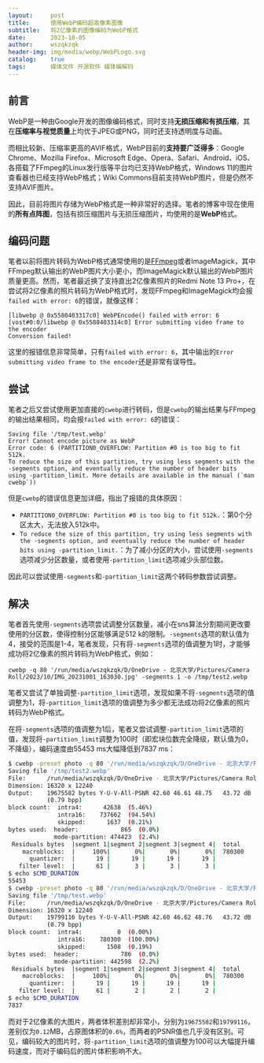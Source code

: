 ```yaml
---
layout:     post
title:      使用WebP编码超高像素图像
subtitle:   将2亿像素的图像编码为WebP格式
date:       2023-10-05
author:     wszqkzqk
header-img: img/media/webp/WebPLogo.svg
catalog:    true
tags:       媒体文件 开源软件 媒体编解码
---
```


## 前言

WebP是一种由Google开发的图像编码格式，同时支持**无损压缩和有损压缩**，其在**压缩率与视觉质量**上均优于JPEG或PNG，同时还支持透明度与动画。

而相比较新、压缩率更高的AVIF格式，WebP目前的**支持要广泛得多**：Google Chrome、Mozilla Firefox、Microsoft Edge、Opera、Safari、Android、iOS、各搭载了FFmpeg的Linux发行版等平台均已支持WebP格式，Windows 11的图片查看器也已经支持WebP格式；Wiki Commons目前支持WebP图片，但是仍然不支持AVIF图片。

因此，目前将图片存储为WebP格式是一种非常好的选择。笔者的博客中现在使用的**所有点阵图**，包括有损压缩图片与无损压缩图片，均使用的是**WebP**格式。

## 编码问题

笔者以前将图片转码为WebP格式通常使用的是[FFmpeg](https://ffmpeg.org/)或者ImageMagick，其中FFmpeg默认输出的WebP图片大小更小，而ImageMagick默认输出的WebP图片质量更高。然而，笔者最近换了支持直出2亿像素照片的Redmi Note 13 Pro+，在尝试将2亿像素的照片转码为WebP格式时，发现FFmpeg和ImageMagick均会报`failed with error: 6`的错误，就像这样：

```
[libwebp @ 0x5580403317c0] WebPEncode() failed with error: 6
[vost#0:0/libwebp @ 0x5580403314c0] Error submitting video frame to the encoder
Conversion failed!
```

这里的报错信息非常简单，只有`failed with error: 6`，其中输出的`Error submitting video frame to the encoder`还是非常有误导性。

## 尝试

笔者之后又尝试使用更加直接的`cwebp`进行转码，但是`cwebp`的输出结果与FFmpeg的输出结果相同，均会报`failed with error: 6`的错误：

```
Saving file '/tmp/test.webp'
Error! Cannot encode picture as WebP
Error code: 6 (PARTITION0_OVERFLOW: Partition #0 is too big to fit 512k.
To reduce the size of this partition, try using less segments with the -segments option, and eventually reduce the number of header bits using -partition_limit. More details are available in the manual (`man cwebp`))
```

但是`cwebp`的错误信息更加详细，指出了报错的具体原因：

* `PARTITION0_OVERFLOW: Partition #0 is too big to fit 512k.`：第0个分区太大，无法放入512k中。
* `To reduce the size of this partition, try using less segments with the -segments option, and eventually reduce the number of header bits using -partition_limit.`：为了减小分区的大小，尝试使用`-segments`选项减少分区数量，或者使用`-partition_limit`选项减少头部位数。

因此可以尝试使用`-segments`和`-partition_limit`这两个转码参数尝试调整。

## 解决

笔者首先使用`-segments`选项尝试调整分区数量，减小在sns算法分割期间更改要使用的分区数，使得控制分区能够满足512 k的限制。`-segments`选项的默认值为4，接受的范围是1-4，笔者发现，只有将`-segments`选项的值调整为1时，才能够成功将2亿像素的照片转码为WebP格式，例如：

```
cwebp -q 80 '/run/media/wszqkzqk/D/OneDrive - 北京大学/Pictures/Camera Roll/2023/10/IMG_20231001_163030.jpg' -segments 1 -o /tmp/test2.webp
```

笔者又尝试了单独调整`-partition_limit`选项，发现如果不将`-segments`选项的值调整为1，将`-partition_limit`选项的值调整为多少都无法成功将2亿像素的照片转码为WebP格式。

在将`-segments`选项的值调整为1后，笔者又尝试调整`-partition_limit`选项的值，发现将`-partition_limit`调整为100时（即宏块位数完全降级，默认值为0，不降级），编码速度由55453 ms大幅降低到7837 ms：

```bash
$ cwebp -preset photo -q 80 '/run/media/wszqkzqk/D/OneDrive - 北京大学/Pictures/Camera Roll/2023/10/IMG_20231001_163030.jpg' -segments 1 -o /tmp/test2.webp
Saving file '/tmp/test2.webp'
File:      /run/media/wszqkzqk/D/OneDrive - 北京大学/Pictures/Camera Roll/2023/10/IMG_20231001_163030.jpg
Dimension: 16320 x 12240
Output:    19675582 bytes Y-U-V-All-PSNR 42.60 46.61 48.75   43.72 dB
           (0.79 bpp)
block count:  intra4:      42638  (5.46%)
              intra16:    737662  (94.54%)
              skipped:      1637  (0.21%)
bytes used:  header:            865  (0.0%)
             mode-partition: 474423  (2.4%)
 Residuals bytes  |segment 1|segment 2|segment 3|segment 4|  total
    macroblocks:  |     100%|       0%|       0%|       0%|  780300
      quantizer:  |      19 |      19 |      19 |      19 |
   filter level:  |      61 |       3 |       3 |       3 |
$ echo $CMD_DURATION
55453
$ cwebp -preset photo -q 80 '/run/media/wszqkzqk/D/OneDrive - 北京大学/Pictures/Camera Roll/2023/10/IMG_20231001_163030.jpg' -partition_limit 100 -segments 1 -o /tmp/test.webp
Saving file '/tmp/test.webp'
File:      /run/media/wszqkzqk/D/OneDrive - 北京大学/Pictures/Camera Roll/2023/10/IMG_20231001_163030.jpg
Dimension: 16320 x 12240
Output:    19799116 bytes Y-U-V-All-PSNR 42.60 46.62 48.76   43.72 dB
           (0.79 bpp)
block count:  intra4:          0  (0.00%)
              intra16:    780300  (100.00%)
              skipped:      1508  (0.19%)
bytes used:  header:            786  (0.0%)
             mode-partition: 442598  (2.2%)
 Residuals bytes  |segment 1|segment 2|segment 3|segment 4|  total
    macroblocks:  |     100%|       0%|       0%|       0%|  780300
      quantizer:  |      19 |      19 |      19 |      19 |
   filter level:  |      61 |       2 |       2 |       2 |
$ echo $CMD_DURATION
7837
```

而对于2亿像素的大图片，两者体积差别却非常小，分别为`19675582`和`19799116`，差别仅为`0.12`MB，占原图体积的`0.6%`，而两者的PSNR值也几乎没有区别。可见，编码较大的图片时，将`-partition_limit`选项的值调整为100可以大幅提升编码速度，而对于编码后的图片体积影响不大。
